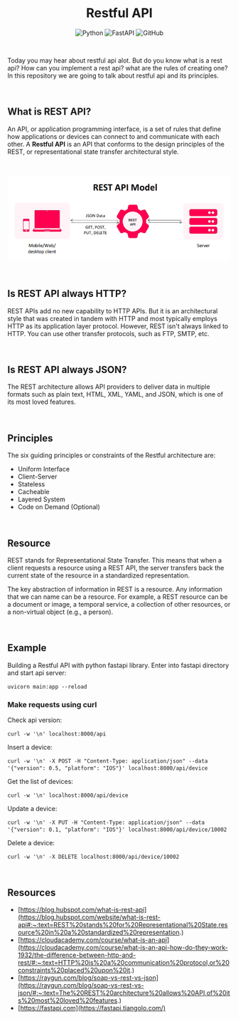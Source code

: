 <h1 align="center">
    Restful API
</h1>

<div align="center">

![Python](https://img.shields.io/badge/python-3670A0?style=for-the-badge&logo=python&logoColor=ffdd54)
![FastAPI](https://img.shields.io/badge/FastAPI-005571?style=for-the-badge&logo=fastapi)
![GitHub](https://img.shields.io/badge/v0.1.1-%23121011.svg?style=for-the-badge&logo=github&logoColor=white)

</div>

<br />

Today you may hear about restful api alot. But do you know what is a rest api?
How can you implement a rest api? what are the rules
of creating one?
In this repository we are going to talk about restful api
and its principles.

<br />

## What is REST API?

An API, or application programming interface, is a set of rules that define
how applications or devices can connect to and communicate with each other.
A **Restful API** is an API that conforms to the design principles of the REST,
or representational state transfer architectural style.

<br />

<p align="center">
    <img src="./assets/rest-api-model-1.png" alt="api-model" width="500" />
</p>

<br />

## Is REST API always HTTP?

REST APIs add no new capability to HTTP APIs.
But it is an architectural style that was created in tandem with HTTP and
most typically employs HTTP as its application layer protocol.
However, REST isn't always linked to HTTP.
You can use other transfer protocols, such as FTP, SMTP, etc.

<br />

## Is REST API always JSON?

The REST architecture allows API providers to deliver
data in multiple formats such as plain text,
HTML, XML, YAML, and JSON, which is one of its most loved features.

<br />

## Principles

The six guiding principles or constraints of the Restful architecture are:

- Uniform Interface
- Client-Server
- Stateless
- Cacheable
- Layered System
- Code on Demand (Optional)

<br />

## Resource

REST stands for Representational State Transfer.
This means that when a client requests a resource using
a REST API, the server transfers back the current state
of the resource in a standardized representation.

The key abstraction of information in REST is a resource.
Any information that we can name can be a resource.
For example, a REST resource can be a document or image, a temporal service, a
collection of other resources, or a non-virtual object (e.g., a person).

<br />

## Example

Building a Restful API with python fastapi library. Enter into fastapi directory and start api server:

```shell
uvicorn main:app --reload
```

### Make requests using curl

Check api version:

```shell
curl -w '\n' localhost:8000/api
```

Insert a device:

```shell
curl -w '\n' -X POST -H "Content-Type: application/json" --data '{"version": 0.5, "platform": "IOS"}' localhost:8000/api/device
```

Get the list of devices:

```shell
curl -w '\n' localhost:8000/api/device
```

Update a device:

```shell
curl -w '\n' -X PUT -H "Content-Type: application/json" --data '{"version": 0.1, "platform": "IOS"}' localhost:8000/api/device/10002
```

Delete a device:

```shell
curl -w '\n' -X DELETE localhost:8000/api/device/10002
```

<br />

## Resources

- [https://blog.hubspot.com/what-is-rest-api](https://blog.hubspot.com/website/what-is-rest-api#:~:text=REST%20stands%20for%20Representational%20State,resource%20in%20a%20standardized%20representation.)
- [https://cloudacademy.com/course/what-is-an-api](https://cloudacademy.com/course/what-is-an-api-how-do-they-work-1932/the-difference-between-http-and-rest/#:~:text=HTTP%20is%20a%20communication%20protocol,or%20constraints%20placed%20upon%20it.)
- [https://raygun.com/blog/soap-vs-rest-vs-json](https://raygun.com/blog/soap-vs-rest-vs-json/#:~:text=The%20REST%20architecture%20allows%20API,of%20its%20most%20loved%20features.)
- [https://fastapi.com](https://fastapi.tiangolo.com/)
